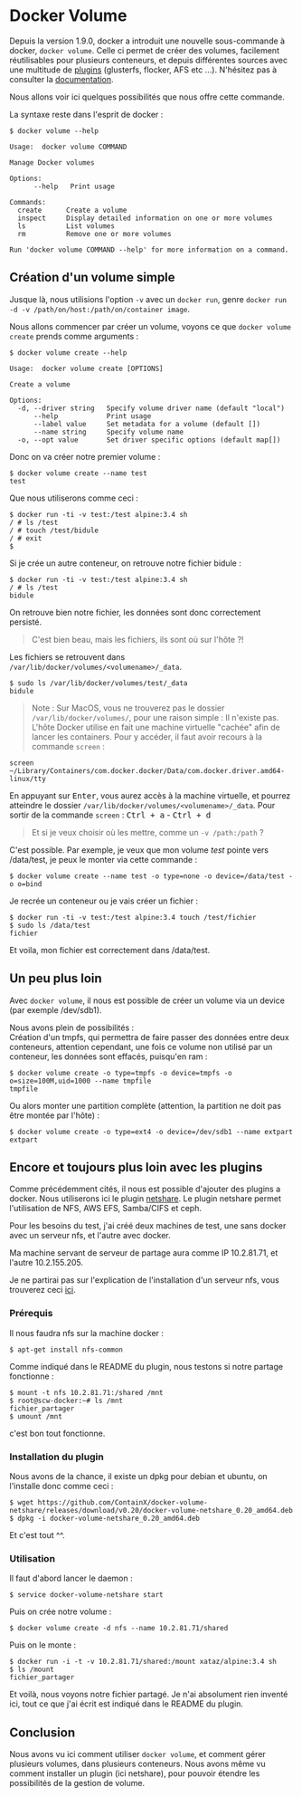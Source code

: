# Docker Volume
Depuis la version 1.9.0, docker a introduit une nouvelle sous-commande à docker, `docker volume`. Celle ci permet de créer des volumes, facilement réutilisables pour plusieurs conteneurs, et depuis différentes sources avec une multitude de [plugins](https://docs.docker.com/engine/extend/legacy_plugins/) (glusterfs, flocker, AFS etc ...). N'hésitez pas à consulter la [documentation](https://docs.docker.com/engine/reference/commandline/volume_create/).

Nous allons voir ici quelques possibilités que nous offre cette commande.

La syntaxe reste dans l'esprit de docker :
```shell
$ docker volume --help

Usage:  docker volume COMMAND

Manage Docker volumes

Options:
      --help   Print usage

Commands:
  create      Create a volume
  inspect     Display detailed information on one or more volumes
  ls          List volumes
  rm          Remove one or more volumes

Run 'docker volume COMMAND --help' for more information on a command.
```

## Création d'un volume simple
Jusque là, nous utilisions l'option `-v` avec un `docker run`, genre `docker run -d -v /path/on/host:/path/on/container image`.

Nous allons commencer par créer un volume, voyons ce que `docker volume create` prends comme arguments :
```shell
$ docker volume create --help

Usage:  docker volume create [OPTIONS]

Create a volume

Options:
  -d, --driver string   Specify volume driver name (default "local")
      --help            Print usage
      --label value     Set metadata for a volume (default [])
      --name string     Specify volume name
  -o, --opt value       Set driver specific options (default map[])
```

Donc on va créer notre premier volume :
```shell
$ docker volume create --name test
test
```

Que nous utiliserons comme ceci :
```shell
$ docker run -ti -v test:/test alpine:3.4 sh
/ # ls /test
/ # touch /test/bidule
/ # exit
$
```

Si je crée un autre conteneur, on retrouve notre fichier bidule :
```shell
$ docker run -ti -v test:/test alpine:3.4 sh
/ # ls /test
bidule
```
On retrouve bien notre fichier, les données sont donc correctement persisté.

> C'est bien beau, mais les fichiers, ils sont où sur l'hôte ?!  

Les fichiers se retrouvent dans `/var/lib/docker/volumes/<volumename>/_data`.
```shell
$ sudo ls /var/lib/docker/volumes/test/_data
bidule
```
 > Note : Sur MacOS, vous ne trouverez pas le dossier `/var/lib/docker/volumes/`, pour une raison simple : Il n'existe pas. L'hôte Docker utilise en fait une machine virtuelle "cachée" afin de lancer les containers. Pour y accéder, il faut avoir recours à la commande `screen` :
 ```shell
 screen ~/Library/Containers/com.docker.docker/Data/com.docker.driver.amd64-linux/tty
 ```
 En appuyant sur <kbd>Enter</kbd>, vous aurez accès à la machine virtuelle, et pourrez atteindre le dossier `/var/lib/docker/volumes/<volumename>/_data`.
 Pour sortir de la commande `screen` : <kbd>Ctrl + a</kbd> - <kbd>Ctrl + d</kbd>


> Et si je veux choisir où les mettre, comme un `-v /path:/path` ?  

C'est possible.
Par exemple, je veux que mon volume *test* pointe vers /data/test, je peux le monter via cette commande :
```shell
$ docker volume create --name test -o type=none -o device=/data/test -o o=bind
```

Je recrée un conteneur ou je vais créer un fichier :
```shell
$ docker run -ti -v test:/test alpine:3.4 touch /test/fichier
$ sudo ls /data/test
fichier
```
Et voila, mon fichier est correctement dans /data/test.

## Un peu plus loin
Avec `docker volume`, il nous est possible de créer un volume via un device (par exemple /dev/sdb1).

Nous avons plein de possibilités :  
Création d'un tmpfs, qui permettra de faire passer des données entre deux conteneurs, attention cependant, une fois ce volume non utilisé par un conteneur, les données sont effacés, puisqu'en ram :
```shell
$ docker volume create -o type=tmpfs -o device=tmpfs -o o=size=100M,uid=1000 --name tmpfile
tmpfile
```

Ou alors monter une partition complète (attention, la partition ne doit pas être montée par l'hôte) :
```shell
$ docker volume create -o type=ext4 -o device=/dev/sdb1 --name extpart
extpart
```

## Encore et toujours plus loin avec les plugins
Comme précédemment cités, il nous est possible d'ajouter des plugins a docker. Nous utiliserons ici le plugin [netshare](https://github.com/ContainX/docker-volume-netshare). Le plugin netshare permet l'utilisation de NFS, AWS EFS, Samba/CIFS et ceph.

Pour les besoins du test, j'ai créé deux machines de test, une sans docker avec un serveur nfs, et l'autre avec docker.

Ma machine servant de serveur de partage aura comme IP 10.2.81.71, et l'autre 10.2.155.205.

Je ne partirai pas sur l'explication de l'installation d'un serveur nfs, vous trouverez ceci [ici](https://doc.ubuntu-fr.org/tutoriel/un_simple_partage_nfs).


### Prérequis
Il nous faudra nfs sur la machine docker :
```shell
$ apt-get install nfs-common
```

Comme indiqué dans le README du plugin, nous testons si notre partage fonctionne :
```shell
$ mount -t nfs 10.2.81.71:/shared /mnt
$ root@scw-docker:~# ls /mnt
fichier_partager
$ umount /mnt
```
c'est bon tout fonctionne.

### Installation du plugin
Nous avons de la chance, il existe un dpkg pour debian et ubuntu, on l'installe donc comme ceci :
```shell
$ wget https://github.com/ContainX/docker-volume-netshare/releases/download/v0.20/docker-volume-netshare_0.20_amd64.deb
$ dpkg -i docker-volume-netshare_0.20_amd64.deb
```
Et c'est tout \^\^.

### Utilisation
Il faut d'abord lancer le daemon :
```shell
$ service docker-volume-netshare start
```

Puis on crée notre volume :
```shell
$ docker volume create -d nfs --name 10.2.81.71/shared
```

Puis on le monte :
```shell
$ docker run -i -t -v 10.2.81.71/shared:/mount xataz/alpine:3.4 sh
$ ls /mount
fichier_partager
```

Et voilà, nous voyons notre fichier partagé. Je n'ai absolument rien inventé ici, tout ce que j'ai écrit est indiqué dans le README du plugin.

## Conclusion
Nous avons vu ici comment utiliser `docker volume`, et comment gérer plusieurs volumes, dans plusieurs conteneurs. Nous avons même vu comment installer un plugin (ici netshare), pour pouvoir étendre les possibilités de la gestion de volume.
